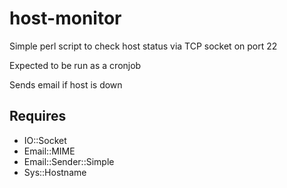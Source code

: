 host-monitor
============

Simple perl script to check host status via TCP socket on port 22

Expected to be run as a cronjob

Sends email if host is down

Requires
--------
* IO::Socket
* Email::MIME
* Email::Sender::Simple
* Sys::Hostname

